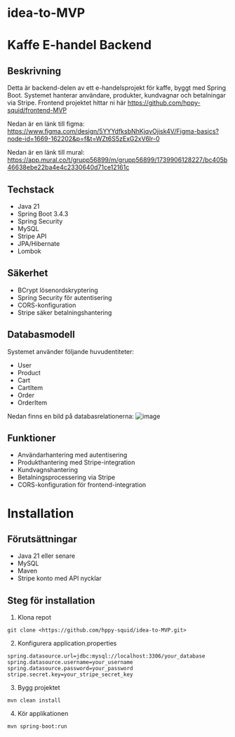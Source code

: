 # idea-to-MVP

# Kaffe E-handel Backend

## Beskrivning
Detta är backend-delen av ett e-handelsprojekt för kaffe, byggt med Spring Boot. Systemet hanterar användare, produkter, kundvagnar och betalningar via Stripe. Frontend projektet hittar ni här https://github.com/hppy-squid/frontend-MVP

Nedan är en länk till figma:  
https://www.figma.com/design/5YYYdfksbNhKjqvOjisk4V/Figma-basics?node-id=1669-162202&p=f&t=WZt6S5zExG2xV6lr-0

Nedan är en länk till mural:
https://app.mural.co/t/grupp56899/m/grupp56899/1739906128227/bc405b46638ebe22ba4e4c2330640d71ce12161c

## Techstack
- Java 21
- Spring Boot 3.4.3
- Spring Security
- MySQL
- Stripe API
- JPA/Hibernate
- Lombok

## Säkerhet
- BCrypt lösenordskryptering
- Spring Security för autentisering
- CORS-konfiguration
- Stripe säker betalningshantering

## Databasmodell
Systemet använder följande huvudentiteter:
- User
- Product
- Cart
- CartItem
- Order
- OrderItem

Nedan finns en bild på databasrelationerna:
![image](https://github.com/user-attachments/assets/d5cc32bf-ea45-40f2-87db-2415439874cb)


## Funktioner 
- Användarhantering med autentisering
- Produkthantering med Stripe-integration
- Kundvagnshantering
- Betalningsprocessering via Stripe
- CORS-konfiguration för frontend-integration

# Installation

## Förutsättningar
- Java 21 eller senare
- MySQL
- Maven
- Stripe konto med API nycklar

## Steg för installation
1. Klona repot
```
git clone <https://github.com/hppy-squid/idea-to-MVP.git>
```
2. Konfigurera application.properties
```
spring.datasource.url=jdbc:mysql://localhost:3306/your_database
spring.datasource.username=your_username
spring.datasource.password=your_password
stripe.secret.key=your_stripe_secret_key
```
3. Bygg projektet
```
mvn clean install
```
4. Kör applikationen
```
mvn spring-boot:run
```
